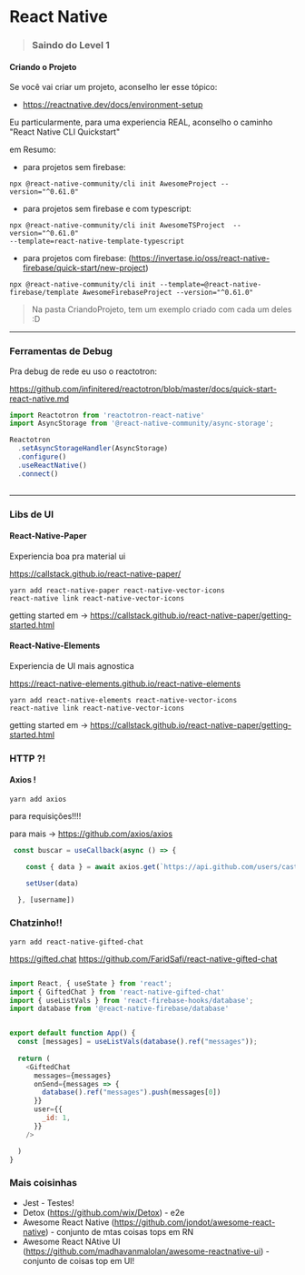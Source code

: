 # React Native
>### Saindo do Level 1


#### Criando o Projeto

Se você vai criar um projeto, aconselho ler esse tópico:
 - https://reactnative.dev/docs/environment-setup 

Eu particularmente, para uma experiencia REAL, aconselho o caminho "React Native CLI Quickstart"

em Resumo:

* para projetos sem firebase: 
```
npx @react-native-community/cli init AwesomeProject --version="^0.61.0"

```

* para projetos sem firebase e com typescript:  
```
npx @react-native-community/cli init AwesomeTSProject  --version="^0.61.0"
--template=react-native-template-typescript
```

* para projetos com firebase:
(https://invertase.io/oss/react-native-firebase/quick-start/new-project)

```
npx @react-native-community/cli init --template=@react-native-firebase/template AwesomeFirebaseProject --version="^0.61.0"

```


> Na pasta CriandoProjeto, tem um exemplo criado com cada um deles :D

---
### Ferramentas de Debug

Pra debug de rede eu uso o reactotron:

https://github.com/infinitered/reactotron/blob/master/docs/quick-start-react-native.md


```js
import Reactotron from 'reactotron-react-native'
import AsyncStorage from '@react-native-community/async-storage';

Reactotron
  .setAsyncStorageHandler(AsyncStorage) 
  .configure()  
  .useReactNative()  
  .connect()  
  
```



---
### Libs de UI


#### React-Native-Paper

Experiencia boa pra material ui 

https://callstack.github.io/react-native-paper/

```
yarn add react-native-paper react-native-vector-icons
react-native link react-native-vector-icons
```
getting started em -> https://callstack.github.io/react-native-paper/getting-started.html

#### React-Native-Elements

Experiencia de UI mais agnostica

https://react-native-elements.github.io/react-native-elements

```
yarn add react-native-elements react-native-vector-icons
react-native link react-native-vector-icons
```
getting started em -> https://callstack.github.io/react-native-paper/getting-started.html



### HTTP ?!


#### Axios ! 

`yarn add axios`

para requisições!!!!

para mais -> https://github.com/axios/axios


```js
 const buscar = useCallback(async () => {

    const { data } = await axios.get(`https://api.github.com/users/castrolol`)

    setUser(data)

  }, [username])

```


### Chatzinho!!

`yarn add react-native-gifted-chat`

https://gifted.chat
https://github.com/FaridSafi/react-native-gifted-chat

```js

import React, { useState } from 'react';
import { GiftedChat } from 'react-native-gifted-chat'
import { useListVals } from 'react-firebase-hooks/database';
import database from '@react-native-firebase/database'


export default function App() {
  const [messages] = useListVals(database().ref("messages"));
 
  return (
    <GiftedChat
      messages={messages}
      onSend={messages => {
        database().ref("messages").push(messages[0])
      }}
      user={{
        _id: 1,
      }}
    />

  )
}
```




### Mais coisinhas

* Jest - Testes!
* Detox (https://github.com/wix/Detox) - e2e
* Awesome React Native (https://github.com/jondot/awesome-react-native) -  conjunto de mtas  coisas tops em RN
* Awesome React NAtive UI (https://github.com/madhavanmalolan/awesome-reactnative-ui) - conjunto de coisas top em UI!




